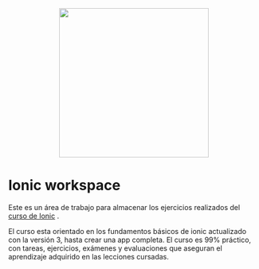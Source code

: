 <div align="center">
    <img src="https://cdn.scotch.io/scotchy-uploads/2015/11/Ionic_Logo.svg_.png" width="300"/>
</div>

# Ionic workspace

Este es un área de trabajo para almacenar los ejercicios realizados del [curso de Ionic](https://www.udemy.com/ionic-crea-apps-para-android-e-ios/) .

El curso esta orientado en los fundamentos básicos de ionic actualizado con la versión 3, hasta crear una app completa. El curso es 99% práctico, con tareas, ejercicios, exámenes y evaluaciones que aseguran el aprendizaje adquirido en las lecciones cursadas.